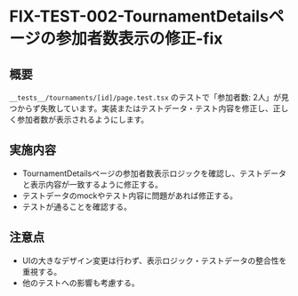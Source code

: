 # FIX-TEST-002-TournamentDetailsページの参加者数表示の修正-fix

## 概要

`__tests__/tournaments/[id]/page.test.tsx` のテストで「参加者数: 2人」が見つからず失敗しています。実装またはテストデータ・テスト内容を修正し、正しく参加者数が表示されるようにします。

## 実施内容

- TournamentDetailsページの参加者数表示ロジックを確認し、テストデータと表示内容が一致するように修正する。
- テストデータのmockやテスト内容に問題があれば修正する。
- テストが通ることを確認する。

## 注意点

- UIの大きなデザイン変更は行わず、表示ロジック・テストデータの整合性を重視する。
- 他のテストへの影響も考慮する。
